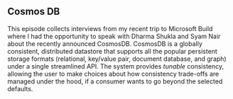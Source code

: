 ## Cosmos DB

This episode collects interviews from my recent trip to Microsoft Build where I had the opportunity to speak with Dharma Shukla and Syam Nair about the recently announced CosmosDB.  CosmosDB is a globally consistent, distributed datastore that supports all the popular persistent storage formats (relational, key/value pair, document database, and graph) under a single streamlined API.  The system provides *tunable* consistency, allowing the user to make choices about how consistency trade-offs are managed under the hood, if a consumer wants to go beyond the selected defaults.